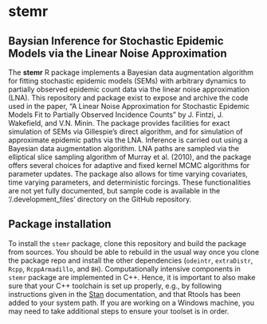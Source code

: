 <!-- README.md is generated from README.Rmd. Please edit that file -->

stemr
=====

Baysian Inference for Stochastic Epidemic Models via the Linear Noise Approximation
-----------------------------------------------------------------------------------

The **stemr** R package implements a Bayesian data augmentation
algorithm for fitting stochastic epidemic models (SEMs) with arbitrary
dynamics to partially observed epidemic count data via the linear noise
approximation (LNA). This repository and package exist to expose and
archive the code used in the paper, “A Linear Noise Approximation for
Stochastic Epidemic Models Fit to Partially Observed Incidence Counts”
by J. Fintzi, J. Wakefield, and V.N. Minin. The package provides
facilities for exact simulation of SEMs via Gillespie’s direct
algorithm, and for simulation of approximate epidemic paths via the LNA.
Inference is carried out using a Bayesian data augmentation algorithm.
LNA paths are sampled via the elliptical slice sampling algorithm of
Murray et al. (2010), and the package offers several choices for
adaptive and fixed kernel MCMC algorithms for parameter updates. The
package also allows for time varying covariates, time varying
parameters, and deterministic forcings. These functionalities are not
yet fully documented, but sample code is available in the
‘/.development\_files’ directory on the GitHub repository.

Package installation
--------------------

To install the `stemr` package, clone this repository and build the
package from sources. You should be able to rebuild in the usual way
once you clone the package repo and install the other dependencies
(`odeintr`, `extraDistr`, `Rcpp`, `RcppArmadillo`, and `BH`).
Computationally intensive components in `stemr` package are implemented
in C++. Hence, it is important to also make sure that your C++ toolchain
is set up properly, e.g., by following instructions given in the
[Stan](https://github.com/stan-dev/rstan/wiki/RStan-Getting-Started)
documentation, and that Rtools has been added to your system path. If
you are working on a Windows machine, you may need to take additional
steps to ensure your toolset is in order.

<!-- ## Vignettes -->
<!-- There are two vignettes included in this package to help familiarize users  -->
<!-- with its basic functionality and that reproduce models the SEMs fit via the LNA  -->
<!-- in Fintzi, et al. (2020). The [stemr_sir](https://github.com/fintzij/stemr/blob/master/vignettes/stemr_sir.Rmd) vignette provides an introduction to -->
<!-- the `stemr` package, and demonstrates how to simulate from and fit an SIR model  -->
<!-- via the LNA and ODE. The [ebola_westafrica](https://github.com/fintzij/stemr/blob/master/vignettes/ebola_westafrica.Rmd) vignette demonstrates how to simulate -->
<!-- from and fit a multi-country model for Ebola transmission, and then provides code -->
<!-- to fit the model to data from the 2014-2015 outbreak in West Africa. Both vignettes  -->
<!-- also include annotated `pomp` code for fitting the respective models (version  -->
<!-- 1.17 was used as a benchmark in the paper).  -->
